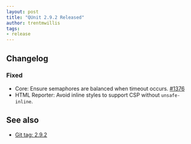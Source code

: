 ```yaml
---
layout: post
title: "QUnit 2.9.2 Released"
author: trentmwillis
tags:
- release
---
```


## Changelog

### Fixed

* Core: Ensure semaphores are balanced when timeout occurs. [#1376](https://github.com/qunitjs/qunit/pull/1376)
* HTML Reporter: Avoid inline styles to support CSP without `unsafe-inline`.

## See also

* [Git tag: 2.9.2](https://github.com/qunitjs/qunit/releases/tag/2.9.2)
